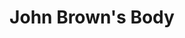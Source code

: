 ---
title: John Brown's Body
year: 1979
opening_date: 1979-01-26
closing_date: 1979-02-10
layout: productions
image:
image_caption:
image_credit:
playbill: 
category: 
details:
  Theatre: Theatre Jacksonville
  Venue: Little Theatre
cast:
  Himself: 
    - Allen Hall
    - Norman Howard
    - Philip St. Laurent
  Herself: 
    - Elizabeth Reed
    - Diane Somerville
    - Nancy Blocksidge
  Chorus:
    - Kathy Brown
    - Shirley Cooke
    - Beverly Fenderson
    - Valerie Hall
    - Helen Harris
    - Jim Hayhurst
    - John Hein
    - Vivian Hill
    - Bill Merwin
    - Karen Scroggins
    - Elmer Schroer
    - Greer Skinner
    - Mark Snitzer
    - Barbara Stillson
  Stage Manager: Doug Thomas
  Lighting Technician: Pam Jackson
  Set Construction:
    - Tom Heffernan
    - Marty Friedman
    - Valerie Hall
    - Jon Kollin
    - Bebe Schroder
  Costumes:
    - Gert Berman
    - Nancy Kaye
  Publicity: Diane Somerville
  Box Office: Barbara Stillson
crew:
  Director: Robert Knowles
  Musical Director: Rosalind MacEnulty
  Technical Director: Tom Heffernan
external_links:
---